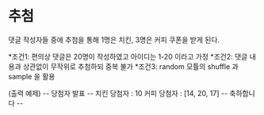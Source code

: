  추첨
===

댓글 작성자들 중에 추첨을 통해 1명은 치킨, 3명은 커피 쿠폰을 받게 된다.

*조건1: 편의상 댓글은 20명이 작성하였고 아이디는 1-20 이라고 가정
*조건2: 댓글 내용과 상관없이 무작위로 추첨하되 중복 불가
*조건3: random 모튤의 shuffle 과 sample 을 활용

(출력 예제)
-- 당첨자 발표 --
치킨 당첨자 : 10
커피 당첨자 : [14, 20, 17]
-- 축하합니다 --
